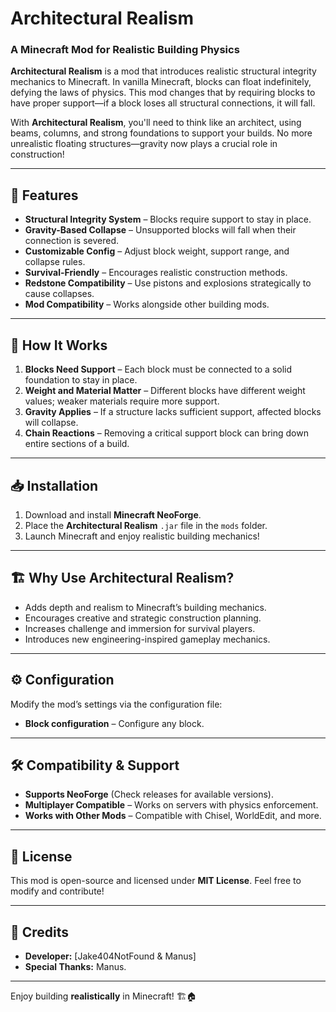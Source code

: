 # Architectural Realism

### A Minecraft Mod for Realistic Building Physics  

**Architectural Realism** is a mod that introduces realistic structural integrity mechanics to Minecraft. In vanilla Minecraft, blocks can float indefinitely, defying the laws of physics. This mod changes that by requiring blocks to have proper support—if a block loses all structural connections, it will fall.  

With **Architectural Realism**, you'll need to think like an architect, using beams, columns, and strong foundations to support your builds. No more unrealistic floating structures—gravity now plays a crucial role in construction!

---

## 📜 Features

- **Structural Integrity System** – Blocks require support to stay in place.
- **Gravity-Based Collapse** – Unsupported blocks will fall when their connection is severed.
- **Customizable Config** – Adjust block weight, support range, and collapse rules.
- **Survival-Friendly** – Encourages realistic construction methods.
- **Redstone Compatibility** – Use pistons and explosions strategically to cause collapses.
- **Mod Compatibility** – Works alongside other building mods.

---

## 🔧 How It Works

1. **Blocks Need Support** – Each block must be connected to a solid foundation to stay in place.
2. **Weight and Material Matter** – Different blocks have different weight values; weaker materials require more support.
3. **Gravity Applies** – If a structure lacks sufficient support, affected blocks will collapse.
4. **Chain Reactions** – Removing a critical support block can bring down entire sections of a build.

---

## 📥 Installation

1. Download and install **Minecraft NeoForge**.
2. Place the **Architectural Realism** `.jar` file in the `mods` folder.
3. Launch Minecraft and enjoy realistic building mechanics!

---

## 🏗️ Why Use Architectural Realism?

- Adds depth and realism to Minecraft’s building mechanics.
- Encourages creative and strategic construction planning.
- Increases challenge and immersion for survival players.
- Introduces new engineering-inspired gameplay mechanics.

---

## ⚙️ Configuration

Modify the mod’s settings via the configuration file:

- **Block configuration** – Configure any block.

---

## 🛠️ Compatibility & Support

- **Supports NeoForge** (Check releases for available versions).
- **Multiplayer Compatible** – Works on servers with physics enforcement.
- **Works with Other Mods** – Compatible with Chisel, WorldEdit, and more.

---

## 📜 License

This mod is open-source and licensed under **MIT License**. Feel free to modify and contribute!

---

## 👏 Credits

- **Developer:** [Jake404NotFound & Manus]
- **Special Thanks:** Manus.

---

Enjoy building **realistically** in Minecraft! 🏗️🏠
